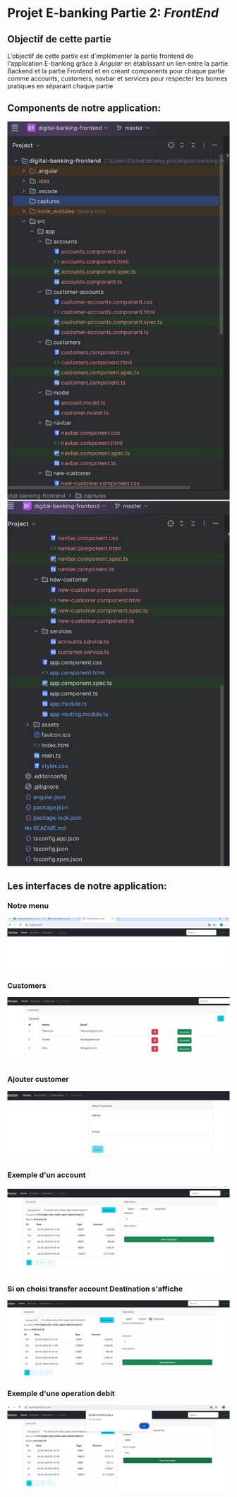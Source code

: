 <h1>Projet E-banking Partie 2: <i>FrontEnd</i></h1>
<h2>Objectif de cette partie</h2>
<p>L'objectif de cette partie est d'implémenter la partie frontend 
de l'application E-banking grâce à <i>Angular</i> en établissant un lien entre la partie
Backend et la partie Frontend et en créant components pour chaque partie
comme accounts, customers, navbar et services pour respecter les bonnes pratiques en séparant chaque partie</p>
<h2>Components de notre application:</h2>
<img src="captures/img.png">
<img src="captures/img_1.png">
<h2>Les interfaces de notre application:</h2>
<h3>Notre menu</h3>
<img src="captures/img_2.png">
<h3>Customers</h3>
<img src="captures/img_3.png">
<h3>Ajouter customer</h3>
<img src="captures/img_4.png">
<h3>Exemple d'un account</h3>
<img src="captures/img_5.png">
<h3>Si on choisi transfer account Destination s'affiche </h3>
<img src="captures/img_6.png">
<h3>Exemple d'une operation debit</h3>
<img src="captures/img_7.png">
